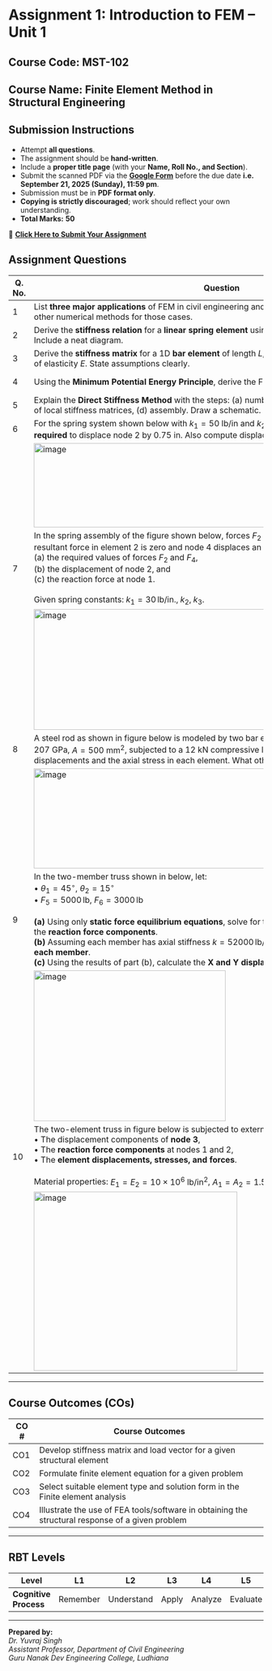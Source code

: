 <script type="text/x-mathjax-config">
  MathJax.Hub.Config({
    tex2jax: {
      inlineMath: [ ['$','$'], ["\\(","\\)"] ],
      processEscapes: true
    }
  });
</script>
    
<script type="text/javascript"
        src="https://cdn.mathjax.org/mathjax/latest/MathJax.js?config=TeX-AMS-MML_HTMLorMML">
</script>

# **Assignment 1: Introduction to FEM – Unit 1**

## **Course Code:** MST-102  

## **Course Name:** Finite Element Method in Structural Engineering  

## **Submission Instructions**

* Attempt **all questions**.  
* The assignment should be **hand-written**.  
* Include a **proper title page** (with your **Name, Roll No., and Section**).  
* Submit the scanned PDF via the **[Google Form](https://forms.gle/MDGzNxXuvD4THJhn7)** before the due date **i.e. September 21, 2025 (Sunday), 11:59 pm**.  
* Submission must be in **PDF format only**.  
* **Copying is strictly discouraged**; work should reflect your own understanding.  
* **Total Marks:** **50**  

🔗 [**Click Here to Submit Your Assignment**](https://forms.gle/MDGzNxXuvD4THJhn7)  

## **Assignment Questions**

| **Q. No.** | **Question**                                                                                                                                                                                      | **CO**   | **RBT Level** | **Marks** |
| ---------- | ------------------------------------------------------------------------------------------------------------------------------------------------------------------------------------------------- | -------- | ------------- | --------- |
| 1          | List **three major applications** of FEM in civil engineering and explain why FEM is preferred over other numerical methods for those cases.                                                      | CO3      | L2, L4        | 4         |
| 2          | Derive the **stiffness relation** for a **linear spring element** using Hooke’s law and matrix formulation. Include a neat diagram.                                                               | CO1      | L3            | 5         |
| 3          | Derive the **stiffness matrix** for a 1D **bar element** of length $L$, cross-sectional area $A$, and modulus of elasticity $E$. State assumptions clearly.                                       | CO1      | L3            | 5         |
| 4          | Using the **Minimum Potential Energy Principle**, derive the FEM equation for a spring element.                                                                                                   | CO1, CO2 | L3            | 5         |
| 5          | Explain the **Direct Stiffness Method** with the steps: (a) numbering, (b) connectivity, (c) formation of local stiffness matrices, (d) assembly. Draw a schematic.                               | CO1, CO4 | L2, L3        | 4    |
| 6          | For the spring system shown below with $k_1=50 \ \text{lb/in}$ and $k_2=25 \ \text{lb/in}$, determine the **force $F_3$ required** to displace node 2 by $0.75$ in. Also compute displacement of node 3. | CO1, CO3 | L3, L4        | 5         |
| |  <img width="468" height="166" alt="image" src="https://github.com/user-attachments/assets/3608bc5f-8bcf-439d-9d8e-014e783a26ea" />  | | |
| 7 | In the spring assembly of the figure shown below, forces $F_2$ and $F_4$ are to be applied such that the resultant force in element 2 is zero and node 4 displaces an amount of 1 in. Determine: <br>(a) the required values of forces $F_2$ and $F_4$, <br>(b) the displacement of node 2, and <br>(c) the reaction force at node 1. <br><br> Given spring constants: $k_1 = 30 \, \text{lb/in.},\; k_2,\; k_3$. | CO1, CO3 | L3, L4 | 6 |
| | <img width="742" height="238" alt="image" src="https://github.com/user-attachments/assets/36b90737-e7e7-4402-a299-c60ea853daa8" /> | | | 
| 8          | A steel rod as shown in figure below is modeled by two bar elements of length $0.5 \ \text{m}$ each, $E=207 \ \text{GPa}$, $A=500 \ \text{mm}^2$, subjected to a $12 \ \text{kN}$ compressive load. Determine the nodal displacements and the axial stress in each element. What other concerns should be examined? | CO1, CO3 | L3, L4        | 7         |
| | <img width="723" height="197" alt="image" src="https://github.com/user-attachments/assets/3845f90f-dcd5-4111-b4a7-7d963da1a3fc" /> | | | 
| 9          |  In the two-member truss shown in below, let: <br> • $\theta_1 = 45^\circ$, $\theta_2 = 15^\circ$ <br> • $F_5 = 5000 \, \text{lb}$, $F_6 = 3000 \, \text{lb}$ <br><br> **(a)** Using only **static force equilibrium equations**, solve for the **force in each member** as well as the **reaction force components**. <br> **(b)** Assuming each member has axial stiffness $k = 52000 \, \text{lb/in.}$, compute the **axial deflection of each member**. <br> **(c)** Using the results of part (b), calculate the **X and Y displacements** of node 3.  | CO1, CO3 | L3, L4        | 7         |
| | <img width="379" height="297" alt="image" src="https://github.com/user-attachments/assets/577a8588-2fe8-4d2e-9996-4ccb01e180da" /> | | | 
| 10         |   The two-element truss in figure below is subjected to external loading as shown. Determine: <br> • The displacement components of **node 3**, <br> • The **reaction force components** at nodes 1 and 2, <br> • The **element displacements, stresses, and forces**. <br><br> Material properties: $E_1 = E_2 = 10 \times 10^6 \ \text{lb/in}^2$, $A_1 = A_2 = 1.5 \ \text{in}^2$.                         | CO1, CO3 | L3, L4        | 8         |
| | <img width="402" height="353" alt="image" src="https://github.com/user-attachments/assets/c7fa7760-7f1a-4c06-a3f2-2f8fc58b095a" /> | | | 


---

## **Course Outcomes (COs)**

| **CO #** | **Course Outcomes**                                                                              |
| -------- | ------------------------------------------------------------------------------------------------ |
| CO1      | Develop stiffness matrix and load vector for a given structural element                          |
| CO2      | Formulate finite element equation for a given problem                                            |
| CO3      | Select suitable element type and solution form in the Finite element analysis                    |
| CO4      | Illustrate the use of FEA tools/software in obtaining the structural response of a given problem |

---

## **RBT Levels**

| **Level**             | L1       | L2         | L3    | L4      | L5       | L6     |
| --------------------- | -------- | ---------- | ----- | ------- | -------- | ------ |
| **Cognitive Process** | Remember | Understand | Apply | Analyze | Evaluate | Create |

---

**Prepared by:**  
*Dr. Yuvraj Singh*  
*Assistant Professor, Department of Civil Engineering*  
*Guru Nanak Dev Engineering College, Ludhiana*  

